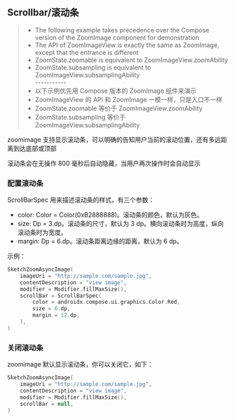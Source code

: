 ## Scrollbar/滚动条

> * The following example takes precedence over the Compose version of the ZoomImage component for demonstration
> * The API of ZoomImageView is exactly the same as ZoomImage, except that the entrance is different
> * ZoomState.zoomable is equivalent to ZoomImageView.zoomAbility
> * ZoomState.subsampling is equivalent to ZoomImageView.subsamplingAbility
    <br>-----------</br>
> * 以下示例优先用 Compose 版本的 ZoomImage 组件来演示
> * ZoomImageView 的 API 和 ZoomImage 一模一样，只是入口不一样
> * ZoomState.zoomable 等价于 ZoomImageView.zoomAbility
> * ZoomState.subsampling 等价于 ZoomImageView.subsamplingAbility

zoomimage 支持显示滚动条，可以明确的告知用户当前的滚动位置，还有多远距离到达底部或顶部

滚动条会在无操作 800 毫秒后自动隐藏，当用户再次操作时会自动显示

### 配置滚动条

ScrollBarSpec 用来描述滚动条的样式，有三个参数：

* color: Color = Color(0xB2888888)。滚动条的颜色，默认为灰色。
* size: Dp = 3.dp。滚动条的尺寸，默认为 3 dp。横向滚动条时为高度，纵向滚动条时为宽度。
* margin: Dp = 6.dp。滚动条距离边缘的距离，默认为 6 dp。

示例：

```kotlin
SketchZoomAsyncImage(
    imageUri = "http://sample.com/sample.jpg",
    contentDescription = "view image",
    modifier = Modifier.fillMaxSize(),
    scrollBar = ScrollBarSpec(
        color = androidx.compose.ui.graphics.Color.Red,
        size = 6.dp,
        margin = 12.dp,
    ),
)
```

### 关闭滚动条

zoomimage 默认显示滚动条，你可以关闭它，如下：

```kotlin
SketchZoomAsyncImage(
    imageUri = "http://sample.com/sample.jpg",
    contentDescription = "view image",
    modifier = Modifier.fillMaxSize(),
    scrollBar = null,
)
```